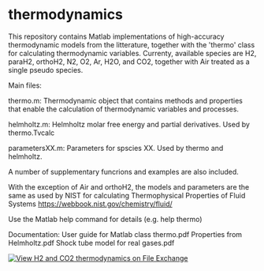 # thermodynamics

This repository contains Matlab implementations of high-accuracy thermodynamic models from the litterature, together with the 'thermo' class for calculating thermodynamic variables.  Currenty, available species are H2, paraH2, orthoH2, N2, O2, Ar, H2O, and CO2, together with Air treated as a single pseudo species. 

Main files:

thermo.m:  Thermodynamic object that contains methods and properties that enable the calculation of thermodynamic variables and processes.

helmholtz.m:  Helmholtz molar free energy and partial derivatives.  Used by thermo.Tvcalc

parametersXX.m: Parameters for spscies XX.  Used by thermo and helmholtz.

A number of supplementary funcrions and examples are also included.

With the exception of Air and orthoH2, the models and parameters are the same as used by NIST for calculating Thermophysical Properties of Fluid Systems
   https://webbook.nist.gov/chemistry/fluid/

Use the Matlab help command for details (e.g. help thermo)

Documentation:
User guide for Matlab class thermo.pdf
Properties from Helmholtz.pdf
Shock tube model for real gases.pdf


[![View H2 and CO2 thermodynamics on File Exchange](https://www.mathworks.com/matlabcentral/images/matlab-file-exchange.svg)](https://se.mathworks.com/matlabcentral/fileexchange/73950)

